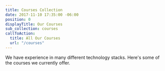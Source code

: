 ```yaml
---
title: Courses Collection
date: 2017-11-10 17:35:00 -06:00
position: 0
displayTitle: Our Courses
sub_collection: courses
callToAction:
  title: All Our Courses
  url: "/courses"
---
```


We have experience in many different technology stacks. Here's some of the courses we currently offer.